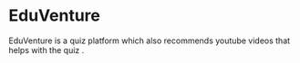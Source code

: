 # EduVenture
EduVenture is a quiz platform which also recommends youtube videos that helps with the quiz .
